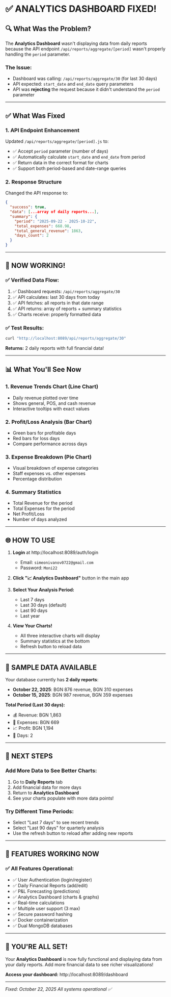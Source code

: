 # ✅ ANALYTICS DASHBOARD FIXED!

## 🔍 What Was the Problem?

The **Analytics Dashboard** wasn't displaying data from daily reports because the API endpoint `/api/reports/aggregate/[period]` wasn't properly handling the `period` parameter.

### **The Issue:**
- Dashboard was calling: `/api/reports/aggregate/30` (for last 30 days)
- API expected: `start_date` and `end_date` query parameters
- API was **rejecting** the request because it didn't understand the `period` parameter

---

## ✅ What Was Fixed

### **1. API Endpoint Enhancement**
Updated `/api/reports/aggregate/[period].js` to:
- ✅ Accept `period` parameter (number of days)
- ✅ Automatically calculate `start_date` and `end_date` from period
- ✅ Return data in the correct format for charts
- ✅ Support both period-based and date-range queries

### **2. Response Structure**
Changed the API response to:
```json
{
  "success": true,
  "data": [...array of daily reports...],
  "summary": {
    "period": "2025-09-22 - 2025-10-22",
    "total_expenses": 668.98,
    "total_general_revenue": 1863,
    "days_count": 2
  }
}
```

---

## 🚀 NOW WORKING!

### **✅ Verified Data Flow:**
1. ✅ Dashboard requests: `/api/reports/aggregate/30`
2. ✅ API calculates: last 30 days from today
3. ✅ API fetches: all reports in that date range
4. ✅ API returns: array of reports + summary statistics
5. ✅ Charts receive: properly formatted data

### **✅ Test Results:**
```bash
curl "http://localhost:8089/api/reports/aggregate/30"
```
**Returns:** 2 daily reports with full financial data!

---

## 📊 What You'll See Now

### **1. Revenue Trends Chart (Line Chart)**
- Daily revenue plotted over time
- Shows general, POS, and cash revenue
- Interactive tooltips with exact values

### **2. Profit/Loss Analysis (Bar Chart)**
- Green bars for profitable days
- Red bars for loss days
- Compare performance across days

### **3. Expense Breakdown (Pie Chart)**
- Visual breakdown of expense categories
- Staff expenses vs. other expenses
- Percentage distribution

### **4. Summary Statistics**
- Total Revenue for the period
- Total Expenses for the period
- Net Profit/Loss
- Number of days analyzed

---

## 🌐 HOW TO USE

1. **Login** at http://localhost:8089/auth/login
   - Email: `simeonivanov0722@gmail.com`
   - Password: `Moni22`

2. **Click "📈 Analytics Dashboard"** button in the main app

3. **Select Your Analysis Period:**
   - Last 7 days
   - Last 30 days (default)
   - Last 90 days
   - Last year

4. **View Your Charts!**
   - All three interactive charts will display
   - Summary statistics at the bottom
   - Refresh button to reload data

---

## 📝 SAMPLE DATA AVAILABLE

Your database currently has **2 daily reports**:
- **October 22, 2025**: BGN 876 revenue, BGN 310 expenses
- **October 15, 2025**: BGN 987 revenue, BGN 359 expenses

**Total Period (Last 30 days):**
- 💰 Revenue: BGN 1,863
- 💸 Expenses: BGN 669
- 📈 Profit: BGN 1,194
- 📅 Days: 2

---

## 🎯 NEXT STEPS

### **Add More Data to See Better Charts:**

1. Go to **Daily Reports** tab
2. Add financial data for more days
3. Return to **Analytics Dashboard**
4. See your charts populate with more data points!

### **Try Different Time Periods:**
- Select "Last 7 days" to see recent trends
- Select "Last 90 days" for quarterly analysis
- Use the refresh button to reload after adding new reports

---

## 🎨 FEATURES WORKING NOW

### **✅ All Features Operational:**
- ✅ User Authentication (login/register)
- ✅ Daily Financial Reports (add/edit)
- ✅ P&L Forecasting (predictions)
- ✅ Analytics Dashboard (charts & graphs)
- ✅ Real-time calculations
- ✅ Multiple user support (3 max)
- ✅ Secure password hashing
- ✅ Docker containerization
- ✅ Dual MongoDB databases

---

## 🎉 YOU'RE ALL SET!

Your **Analytics Dashboard** is now fully functional and displaying data from your daily reports. Add more financial data to see richer visualizations!

**Access your dashboard:** http://localhost:8089/dashboard

---

*Fixed: October 22, 2025*
*All systems operational ✅*
